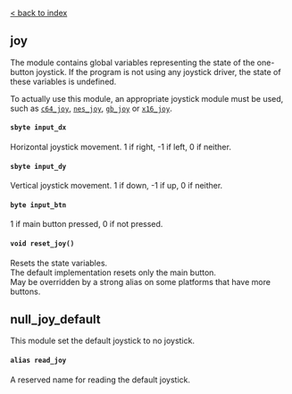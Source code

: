 [< back to index](../doc_index.md)

## joy

The module contains global variables representing the state of the one-button joystick.
If the program is not using any joystick driver, the state of these variables is undefined.

To actually use this module, an appropriate joystick module must be used,
such as  [`c64_joy`](./c64.md), [`nes_joy`](./nes.md), [`gb_joy`](./gb.md) or [`x16_joy`](./x16.md).

#### `sbyte input_dx`

Horizontal joystick movement. 1 if right, -1 if left, 0 if neither.

#### `sbyte input_dy`

Vertical joystick movement. 1 if down, -1 if up, 0 if neither.

#### `byte input_btn`

1 if main button pressed, 0 if not pressed.

#### `void reset_joy()`

Resets the state variables.  
The default implementation resets only the main button.  
May be overridden by a strong alias on some platforms that have more buttons.

## null_joy_default

This module set the default joystick to no joystick. 

#### `alias read_joy`

A reserved name for reading the default joystick.
